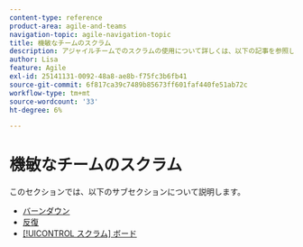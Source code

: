 ```yaml
---
content-type: reference
product-area: agile-and-teams
navigation-topic: agile-navigation-topic
title: 機敏なチームのスクラム
description: アジャイルチームでのスクラムの使用について詳しくは、以下の記事を参照してください。
author: Lisa
feature: Agile
exl-id: 25141131-0092-48a8-ae8b-f75fc3b6fb41
source-git-commit: 6f817ca39c7489b85673ff601faf440fe51ab72c
workflow-type: tm+mt
source-wordcount: '33'
ht-degree: 6%

---
```


# 機敏なチームのスクラム

このセクションでは、以下のサブセクションについて説明します。

* [バーンダウン](../../agile/use-scrum-in-an-agile-team/burndown/burndown.md)
* [反復](../../agile/use-scrum-in-an-agile-team/iterations/iterations.md)
* [[!UICONTROL スクラム] ボード](../../agile/use-scrum-in-an-agile-team/scrum-board/scrum-board.md)
